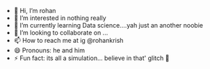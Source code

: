 - 👋 Hi, I’m rohan
- 👀 I’m interested in nothing really 
- 🌱 I’m currently learning Data science....yah just an another noobie
- 💞️ I’m looking to collaborate on ...
- 📫 How to reach me at ig @rohankrish
- 😄 Pronouns: he and him
- ⚡ Fun fact: its all a simulation... believe in that' glitch 👾

<!---
rohankrsh/rohankrsh is a ✨ special ✨ repository because its `README.md` (this file) appears on your GitHub profile.
You can click the Preview link to take a look at your changes.
--->
